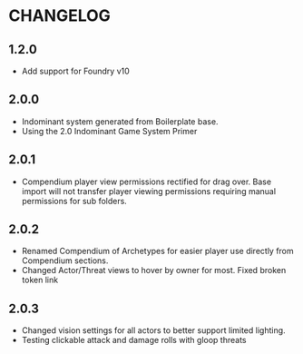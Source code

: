 # CHANGELOG

## 1.2.0

- Add support for Foundry v10

## 2.0.0

-   Indominant system generated from Boilerplate base.
-   Using the 2.0 Indominant Game System Primer

## 2.0.1

-   Compendium player view permissions rectified for drag over.  Base import will not transfer player viewing permissions requiring manual permissions for sub folders.

## 2.0.2

-   Renamed Compendium of Archetypes for easier player use directly from Compendium sections.
-   Changed Actor/Threat views to hover by owner for most. Fixed broken token link

## 2.0.3

-   Changed vision settings for all actors to better support limited lighting.
-   Testing clickable attack and damage rolls with gloop threats
